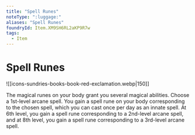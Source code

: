 ```yaml
---
title: "Spell Runes"
noteType: ":luggage:"
aliases: "Spell Runes"
foundryId: Item.XM9SH6RL2aKP9R7w
tags:
  - Item
---
```


# Spell Runes
![[icons-sundries-books-book-red-exclamation.webp|150]]

The magical runes on your body grant you several magical abilities. Choose a 1st-level arcane spell. You gain a spell rune on your body corresponding to the chosen spell, which you can cast once per day as an innate spell. At 6th level, you gain a spell rune corresponding to a 2nd-level arcane spell, and at 8th level, you gain a spell rune corresponding to a 3rd-level arcane spell.
